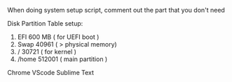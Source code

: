 When doing system setup script, comment out the part that you don't need

Disk Partition Table setup:

1. EFI   600 MB      ( for UEFI boot )
2. Swap  40961       ( > physical memory)
3. /     30721       ( for kernel )
4. /home 512001      ( main partition )

Chrome
VScode
Sublime Text
